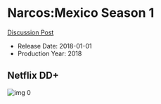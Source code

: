 # Narcos:Mexico Season 1

[Discussion Post](https://www.avsforum.com/threads/bass-eq-for-filtered-movies.2995212/post-57345682)

* Release Date: 2018-01-01
* Production Year: 2018

## Netflix DD+

![img 0](https://i.imgur.com/dZ8ZYT2.jpg)

